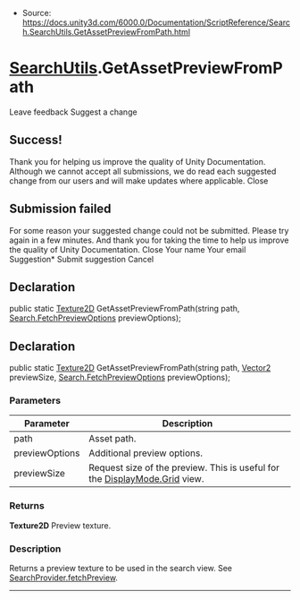 * Source: https://docs.unity3d.com/6000.0/Documentation/ScriptReference/Search.SearchUtils.GetAssetPreviewFromPath.html

#  [SearchUtils](https://docs.unity3d.com/6000.0/Documentation/ScriptReference/Search.SearchUtils.html).GetAssetPreviewFromPath
Leave feedback
Suggest a change
## Success!
Thank you for helping us improve the quality of Unity Documentation. Although we cannot accept all submissions, we do read each suggested change from our users and will make updates where applicable.
Close
## Submission failed
For some reason your suggested change could not be submitted. Please <a>try again</a> in a few minutes. And thank you for taking the time to help us improve the quality of Unity Documentation.
Close
Your name Your email Suggestion* Submit suggestion
Cancel
## Declaration
public static [Texture2D](https://docs.unity3d.com/6000.0/Documentation/ScriptReference/Texture2D.html) GetAssetPreviewFromPath(string path, [Search.FetchPreviewOptions](https://docs.unity3d.com/6000.0/Documentation/ScriptReference/Search.FetchPreviewOptions.html) previewOptions); 
## Declaration
public static [Texture2D](https://docs.unity3d.com/6000.0/Documentation/ScriptReference/Texture2D.html) GetAssetPreviewFromPath(string path, [Vector2](https://docs.unity3d.com/6000.0/Documentation/ScriptReference/Vector2.html) previewSize, [Search.FetchPreviewOptions](https://docs.unity3d.com/6000.0/Documentation/ScriptReference/Search.FetchPreviewOptions.html) previewOptions); 
### Parameters
Parameter | Description  
---|---  
path | Asset path.  
previewOptions | Additional preview options.  
previewSize | Request size of the preview. This is useful for the [DisplayMode.Grid](https://docs.unity3d.com/6000.0/Documentation/ScriptReference/Search.DisplayMode.Grid.html) view.  
### Returns
**Texture2D** Preview texture. 
### Description
Returns a preview texture to be used in the search view.
See [SearchProvider.fetchPreview](https://docs.unity3d.com/6000.0/Documentation/ScriptReference/Search.SearchProvider-fetchPreview.html).
* * *
